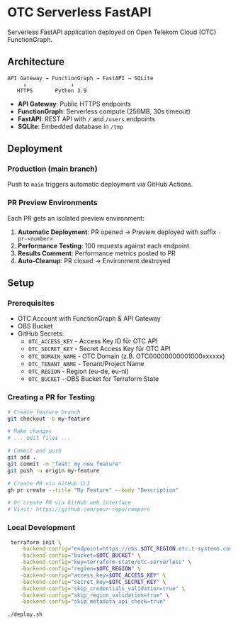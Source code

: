 # OTC Serverless FastAPI

Serverless FastAPI application deployed on Open Telekom Cloud (OTC) FunctionGraph.

## Architecture

```
API Gateway → FunctionGraph → FastAPI → SQLite
     ↓              ↓
   HTTPS       Python 3.9
```

- **API Gateway**: Public HTTPS endpoints
- **FunctionGraph**: Serverless compute (256MB, 30s timeout)
- **FastAPI**: REST API with `/` and `/users` endpoints
- **SQLite**: Embedded database in `/tmp`

## Deployment

### Production (main branch)
Push to `main` triggers automatic deployment via GitHub Actions.

### PR Preview Environments
Each PR gets an isolated preview environment:

1. **Automatic Deployment**: PR opened → Preview deployed with suffix `-pr-<number>`
2. **Performance Testing**: 100 requests against each endpoint
3. **Results Comment**: Performance metrics posted to PR
4. **Auto-Cleanup**: PR closed → Environment destroyed

## Setup

### Prerequisites
- OTC Account with FunctionGraph & API Gateway
- OBS Bucket 
- GitHub Secrets:
  - `OTC_ACCESS_KEY`  - Access Key ID für OTC API
  - `OTC_SECRET_KEY`  - Secret Access Key für OTC API
  - `OTC_DOMAIN_NAME` - OTC Domain (z.B. OTC00000000001000xxxxxx)
  - `OTC_TENANT_NAME` - Tenant/Project Name
  - `OTC_REGION`      - Region (eu-de, eu-nl)
  - `OTC_BUCKET`      - OBS Bucket for Terraform State


### Creating a PR for Testing
```bash
# Create feature branch
git checkout -b my-feature

# Make changes
# ... edit files ...

# Commit and push
git add .
git commit -m "feat: my new feature"
git push -u origin my-feature

# Create PR via GitHub CLI
gh pr create --title "My Feature" --body "Description"

# Or create PR via GitHub web interface
# Visit: https://github.com/your-repo/compare
```

### Local Development
```bash
 terraform init \
    -backend-config="endpoint=https://obs.$OTC_REGION.otc.t-systems.com" \
    -backend-config="bucket=$OTC_BUCKET" \
    -backend-config="key=terraform-state/otc-serverless" \
    -backend-config="region=$OTC_REGION" \
    -backend-config="access_key=$OTC_ACCESS_KEY" \
    -backend-config="secret_key=$OTC_SECRET_KEY" \
    -backend-config="skip_credentials_validation=true" \
    -backend-config="skip_region_validation=true" \
    -backend-config="skip_metadata_api_check=true"

./deploy.sh
```
